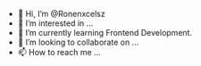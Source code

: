 - 👋 Hi, I’m @Ronenxcelsz
- 👀 I’m interested in ...
- 🌱 I’m currently learning Frontend Development.
- 💞️ I’m looking to collaborate on ...
- 📫 How to reach me ...

<!---
Ronenxcelsz/Ronenxcelsz is a ✨ special ✨ repository because its `README.md` (this file) appears on your GitHub profile.
You can click the Preview link to take a look at your changes.
--->
